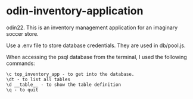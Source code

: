 # odin-inventory-application
odin22. This is an inventory management application for an imaginary soccer store.

Use a .env file to store database credentials. They are used in db/pool.js.

When accessing the psql database from the terminal, I used the following commands:

    \c top_inventory_app - to get into the database.
    \dt - to list all tables
    \d __table__ - to show the table definition
    \q - to quit